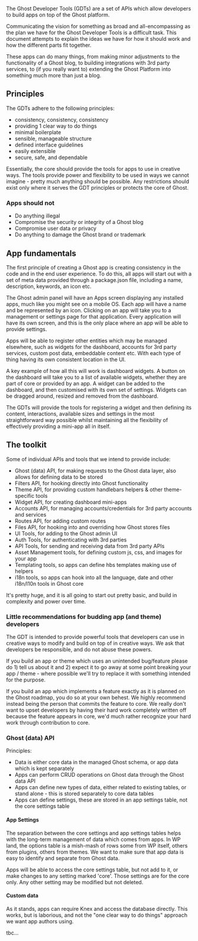 The Ghost Developer Tools (GDTs) are a set of APIs which allow developers to build apps on top of the Ghost platform.

Communicating the vision for something as broad and all-encompassing as the plan we have for the Ghost Developer Tools is a difficult task. This document attempts to explain the ideas we have for how it should work and how the different parts fit together.

These apps can do many things, from making minor adjustments to the functionality of a Ghost blog, to building integrations with 3rd party services, to (if you really want to) extending the Ghost Platform into something much more than just a blog.


## Principles

The GDTs adhere to the following principles:

* consistency, consistency, consistency
* providing 1 clear way to do things
* minimal boilerplate
* sensible, manageable structure
* defined interface guidelines 
* easily extensible
* secure, safe, and dependable

Essentially, the core should provide the tools for apps to use in creative ways. The tools provide power and flexibility to be used in ways we cannot imagine - pretty much anything should be possible. Any restrictions should exist only where it serves the GDT principles or protects the core of Ghost. 

### Apps should not

* Do anything illegal
* Compromise the security or integrity of a Ghost blog
* Compromise user data or privacy
* Do anything to damage the Ghost brand or trademark


## App fundamentals

The first principle of creating a Ghost app is creating consistency in the code and in the end user experience. To do this, all apps will start out with a set of meta data provided through a package.json file, including a name, description, keywords, an icon etc.

The Ghost admin panel will have an Apps screen displaying any installed apps, much like you might see on a mobile OS. Each app will have a name and be represented by an icon. Clicking on an app will take you to a management or settings page for that application. Every application will have its own screen, and this is the only place where an app will be able to provide settings.

Apps will be able to register other entities which may be managed elsewhere, such as widgets for the dashboard, accounts for 3rd party services, custom post data, embeddable content etc. With each type of thing having its own consistent location in the UI.

A key example of how all this will work is dashboard widgets. A button on the dashboard will take you to a list of available widgets, whether they are part of core or provided by an app. A widget can be added to the dashboard, and then customised with its own set of settings. Widgets can be dragged around, resized and removed from the dashboard.

The GDTs will provide the tools for registering a widget and then defining its content, interactions, available sizes and settings in the most straightforward way possible whilst maintaining all the flexibility of effectively providing a mini-app all in itself.


## The toolkit

Some of individual APIs and tools that we intend to provide include:

- Ghost (data) API, for making requests to the Ghost data layer, also allows for defining data to be stored
- Filters API, for hooking directly into Ghost functionality
- Theme API, for providing custom handlebars helpers & other theme-specific tools
- Widget API, for creating dashboard mini-apps
- Accounts API, for managing accounts/credentials for 3rd party accounts and services
- Routes API, for adding custom routes
- Files API, for hooking into and overriding how Ghost stores files
- UI Tools, for adding to the Ghost admin UI
- Auth Tools, for authenticating with 3rd parties
- API Tools, for sending and receiving data from 3rd party APIs
- Asset Management tools, for defining custom js, css, and images for your app
- Templating tools, so apps can define hbs templates making use of helpers
- i18n tools, so apps can hook into all the language, date and other i18n/l10n tools in Ghost core

It's pretty huge, and it is all going to start out pretty basic, and build in complexity and power over time.

### Little recommendations for budding app (and theme) developers

The GDT is intended to provide powerful tools that developers can use in creative ways to modify and build on top of in creative ways. We ask that developers be responsible, and do not abuse these powers.

If you build an app or theme which uses an unintended bug/feature please do 1) tell us about it and 2) expect it to go away at some point breaking your app / theme - where possible we'll try to replace it with something intended for the purpose.

If you build an app which implements a feature exactly as it is planned on the Ghost roadmap, you do so at your own behest. We highly recommend instead being the person that commits the feature to core. We really don't want to upset developers by having their hard work completely written off because the feature appears in core, we'd much rather recognize your hard work through contribution to core.

### Ghost (data) API

Principles:

- Data is either core data in the managed Ghost schema, or app data which is kept separately
- Apps can perform CRUD operations on Ghost data through the Ghost data API
- Apps can define new types of data, either related to existing tables, or stand alone - this is stored separately to core data tables
- Apps can define settings, these are stored in an app settings table, not the core settings table

#### App Settings

The separation between the core settings and app settings tables helps with the long-term management of data which comes from apps. In WP land, the options table is a mish-mash of rows some from WP itself, others from plugins, others from themes. We want to make sure that app data is easy to identify and separate from Ghost data.

Apps will be able to access the core settings table, but not add to it, or make changes to any setting marked 'core'. Those settings are for the core only. Any other setting may be modified but not deleted.

#### Custom data

As it stands, apps can require Knex and access the database directly. This works, but is laborious, and not the "one clear way to do things" approach we want app authors using.

tbc...
